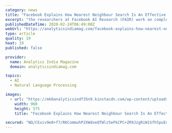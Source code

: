 ```yaml
---
category: news
title: "Facebook Explains How Nearest Neighbour Search Is An Effective Approach For Language Modelling In The Long Tail"
excerpt: "the researchers at Facebook AI Research (FAIR) work on complex problems to deploy robust language translation solutions. It spans the topics such as deep learning, natural language processing, text normalisation, word sense disambiguation and much more. Recently, the researchers at Facebook AI Research presented a new language modelling ..."
publishedDateTime: 2020-02-24T06:49:00Z
webUrl: "https://analyticsindiamag.com/facebook-explains-how-nearest-neighbour-search-is-an-effective-approach-for-language-modelling-in-the-long-tail/"
type: article
quality: 19
heat: 19
published: false

provider:
  name: Analytics India Magazine
  domain: analyticsindiamag.com

topics:
  - AI
  - Natural Language Processing

images:
  - url: "https://mk0analyticsindf35n9.kinstacdn.com/wp-content/uploads/2020/02/aim_.jpg"
    width: 960
    height: 575
    title: "Facebook Explains How Nearest Neighbour Search Is An Effective Approach For Language Modelling In The Long Tail"

secured: "NQ/CExiv9e0+f7/RKCommuhP2XWdxeQTWlz5ePkCPC+ZR9JzgRiW1Sfh5puEu9TmpX+UQusSYwxQyLbIdwfeMv8vpKoFdtvfH2lanJNaC6sIdKsYtRY9SQnHT0S1ry3NE4uYiJbj3H9yR/xxIJe507f5O1gJOKEvjO2F4YujJdsBcO9+T6G+liAT0My9fq9aC1XTrpT6qKe4FHzYUEuvUS1qIUX38fNLhPjm+MH1A8AsNuTWNGvBVfJMOD6mm5DXRISSYdvaNZ8PL++oCC0YmrRYepDSMinmLwFMbVUWQ7Oh3aMRgLF74BPVyM0T2oq1;ChMXf/eLHQcSqPPsUenZHA=="
---
```


